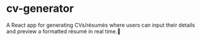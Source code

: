 # cv-generator
A React app for generating CVs/résumés where users can input their details and preview a formatted résumé in real time.🚀
